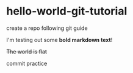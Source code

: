 # hello-world-git-tutorial
create a repo following git guide

I'm testing out some **bold markdown text**!

~~The world is flat~~

commit practice
